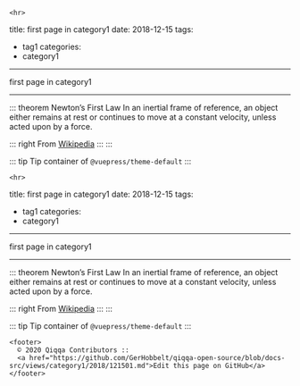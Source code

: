 <!doctype html>
<html lang="en">
  <head>
    <meta charset="utf-8">
    <meta name="viewport" content="width=device-width, initial-scale=1.0">
    
    <hr>
<p>title: first page in category1
date: 2018-12-15
tags:</p>
<ul>
<li>tag1
categories:</li>
<li>category1</li>
</ul>
<hr>
<p>first page in category1</p>
<hr>
<p>::: theorem Newton’s First Law
In an inertial frame of reference, an object either remains at rest or continues to move at a constant velocity, unless acted upon by a force.</p>
<p>::: right
From <a href="https://en.wikipedia.org/wiki/Newton%27s_laws_of_motion">Wikipedia</a>
:::
:::</p>
<p>::: tip
Tip container of <code>@vuepress/theme-default</code>
:::</p>

  </head>
  <body>

    <hr>
<p>title: first page in category1
date: 2018-12-15
tags:</p>
<ul>
<li>tag1
categories:</li>
<li>category1</li>
</ul>
<hr>
<p>first page in category1</p>
<hr>
<p>::: theorem Newton’s First Law
In an inertial frame of reference, an object either remains at rest or continues to move at a constant velocity, unless acted upon by a force.</p>
<p>::: right
From <a href="https://en.wikipedia.org/wiki/Newton%27s_laws_of_motion">Wikipedia</a>
:::
:::</p>
<p>::: tip
Tip container of <code>@vuepress/theme-default</code>
:::</p>


    <footer>
      © 2020 Qiqqa Contributors ::
      <a href="https://github.com/GerHobbelt/qiqqa-open-source/blob/docs-src/views/category1/2018/121501.md">Edit this page on GitHub</a>
    </footer>
  </body>
</html>
